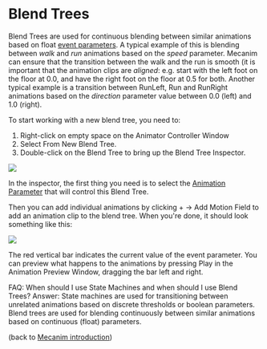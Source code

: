 Blend Trees
===========


Blend Trees are used for continuous blending between similar animations based on float [event parameters](animationparameters.html). A typical example of this is blending between _walk_ and _run_ animations based on the _speed_ parameter. Mecanim can ensure that the transition between the walk and the run is smooth (it is important that the animation clips are _aligned_: e.g. start with the left foot on the floor at 0.0, and have the right foot on the floor at 0.5 for both. Another typical example is a transition between RunLeft, Run and RunRight animations based on the _direction_ parameter value between 0.0 (left) and 1.0 (right). 

To start working with a new blend tree, you need to:
1. Right-click on empty space on the <span class=inspector>Animator Controller Window</span>
1. Select <span class=menu>From New Blend Tree</span>.
1. Double-click on the Blend Tree to bring up the <span class=inspector>Blend Tree Inspector</span>.

![](http://docwiki.hq.unity3d.com/uploads/Main/MecanimBlendTreeInitial.png)  

In the inspector, the first thing you need is to select the [Animation Parameter](animationparameters.html) that will control this Blend Tree. 

Then you can add individual animations by clicking <span class=menu>+ -> Add Motion Field</span> to add an animation clip to the blend tree. When you're done, it should look something like this:

![](http://docwiki.hq.unity3d.com/uploads/Main/MecanimBlendTree.png)  

The red vertical bar indicates the current value of the event parameter. You can preview what happens to the animations by pressing <span class=menu>Play</span> in the <span class=inspector>Animation Preview Window</span>, dragging the bar left and right.

FAQ: When should I use <span class=keyword>State Machines</span> and when should I use <span class=keyword>Blend Trees</span>?
Answer: State machines are used for transitioning between unrelated animations based on discrete thresholds or boolean parameters. Blend trees are used for blending continuously between similar animations based on continuous (float) parameters.

(back to [Mecanim introduction](mecanimanimationsystem.html))
